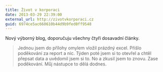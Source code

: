 ```yaml
---
title: Život v korporaci
date: 2013-03-29 22:39:00
external_url: http://zivotvkorporaci.cz
guid: 6974ce5ac660610b44d9b9fed0ff9548
---
```


Nový výborný blog, doporučuju všechny čtyři dosavadní články.

> Jednou jsem do přílohy omylem vložil prázdný excel. Přišlo poděkování za report a nic. Týden poté jsem si to otevřel a chtěl přepsat data a uvědomil jsem si to. No a zkusil jsem to znovu. Zase poděkování. Můj nástupce to dělá dodnes.
